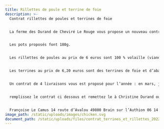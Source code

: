 ```yaml
---
title: Rillettes de poule et terrine de foie
description: >-
  Contrat rillettes de poules et terrines de foie


  La ferme des Durand de Cheviré Le Rouge vous propose un nouveau contrat terrines et rillettes. Après 1 an et demi de bons et loyaux services, une partie des poules de la ferme est transformée en terrines et rillettes.


  Les pots proposés font 180g.


  Les rillettes de poules au prix de 6 euros sont 100 % volaille (viande de poule et graisse de canard.)


  Les terrines au prix de 6,20 euros sont des terrines de foie et d’abats, viande de poule et graisse de porc.


  Un contrat de 4 livraisons vous est proposé pour l’année : en mars, juin septembre et décembre. Livraison le premier jeudi du mois


  remplissez le contrat ci dessous et remettez le à Christine Durand ou Françoise Le Camus tutrice du contrat rillettes et terrines


  Françoise Le Camus 14 route d’Avalou 49800 Brain sur l’Authion 06 14 44 28 95
image_path: /static/uploads/images/chicken.svg
document_path: /static/uploads/files/contrat_terrines_et_rillettes_2022.pdf
---
```

